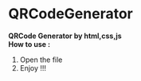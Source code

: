 # QRCodeGenerator
**QRCode Generator by html,css,js**\
**How to use :**
1. Open the file
2. Enjoy !!!
